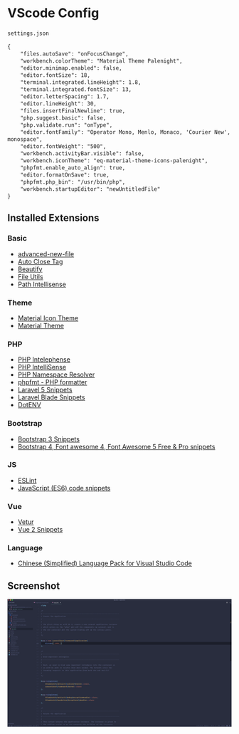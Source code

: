 # VScode Config

`settings.json` 

```
{
    "files.autoSave": "onFocusChange",
    "workbench.colorTheme": "Material Theme Palenight",
    "editor.minimap.enabled": false,
    "editor.fontSize": 18,
    "terminal.integrated.lineHeight": 1.8,
    "terminal.integrated.fontSize": 13,
    "editor.letterSpacing": 1.7,
    "editor.lineHeight": 30,
    "files.insertFinalNewline": true,
    "php.suggest.basic": false,
    "php.validate.run": "onType",
    "editor.fontFamily": "Operator Mono, Menlo, Monaco, 'Courier New', monospace",
    "editor.fontWeight": "500",
    "workbench.activityBar.visible": false,
    "workbench.iconTheme": "eq-material-theme-icons-palenight",
    "phpfmt.enable_auto_align": true,
    "editor.formatOnSave": true,
    "phpfmt.php_bin": "/usr/bin/php",
    "workbench.startupEditor": "newUntitledFile"
}
```

## Installed Extensions

### Basic
* [advanced-new-file](https://marketplace.visualstudio.com/items?itemName=patbenatar.advanced-new-file)
* [Auto Close Tag](https://marketplace.visualstudio.com/items?itemName=formulahendry.auto-close-tag)
* [Beautify](https://marketplace.visualstudio.com/items?itemName=HookyQR.beautify)
* [File Utils](https://marketplace.visualstudio.com/items?itemName=sleistner.vscode-fileutils)
* [Path Intellisense](https://marketplace.visualstudio.com/items?itemName=christian-kohler.path-intellisense)

### Theme
* [Material Icon Theme](https://marketplace.visualstudio.com/items?itemName=PKief.material-icon-theme)
* [Material Theme](https://marketplace.visualstudio.com/items?itemName=Equinusocio.vsc-material-theme)

### PHP
* [PHP Intelephense](https://marketplace.visualstudio.com/items?itemName=bmewburn.vscode-intelephense-client)
* [PHP IntelliSense](https://marketplace.visualstudio.com/items?itemName=felixfbecker.php-intellisense)
* [PHP Namespace Resolver](https://marketplace.visualstudio.com/items?itemName=MehediDracula.php-namespace-resolver)
* [phpfmt - PHP formatter](https://marketplace.visualstudio.com/items?itemName=kokororin.vscode-phpfmt)
* [Laravel 5 Snippets](https://marketplace.visualstudio.com/items?itemName=onecentlin.laravel5-snippets)
* [Laravel Blade Snippets](https://marketplace.visualstudio.com/items?itemName=onecentlin.laravel-blade)
* [DotENV](https://marketplace.visualstudio.com/items?itemName=mikestead.dotenv)

### Bootstrap
* [Bootstrap 3 Snippets](https://marketplace.visualstudio.com/items?itemName=wcwhitehead.bootstrap-3-snippets)
* [Bootstrap 4, Font awesome 4, Font Awesome 5 Free & Pro snippets](https://marketplace.visualstudio.com/items?itemName=thekalinga.bootstrap4-vscode)

### JS
* [ESLint](https://marketplace.visualstudio.com/items?itemName=dbaeumer.vscode-eslint)
* [JavaScript (ES6) code snippets](https://marketplace.visualstudio.com/items?itemName=xabikos.JavaScriptSnippets)

### Vue
* [Vetur](https://marketplace.visualstudio.com/items?itemName=octref.vetur)
* [Vue 2 Snippets](https://marketplace.visualstudio.com/items?itemName=hollowtree.vue-snippets)

### Language
* [Chinese (Simplified) Language Pack for Visual Studio Code](https://marketplace.visualstudio.com/items?itemName=MS-CEINTL.vscode-language-pack-zh-hans)

## Screenshot

![](screenshot.png)




